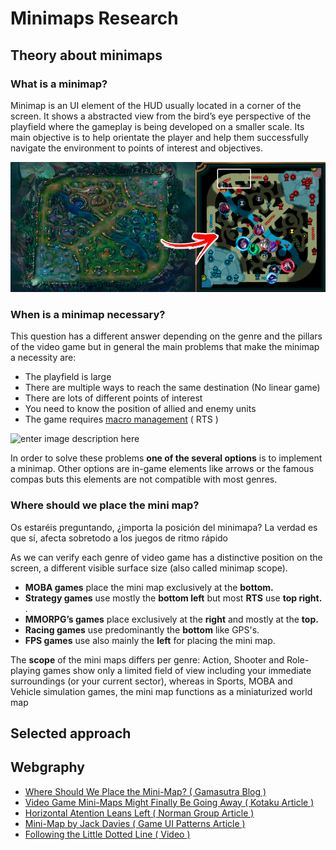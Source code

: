 # Minimaps Research 

## Theory about minimaps

### What is a minimap?

Minimap is an UI element of the HUD usually located in a corner of the screen. It shows a abstracted view from the bird’s eye perspective of the playfield where the gameplay is being developed on a smaller scale. Its main objective is to help orientate the player and help them successfully navigate the environment to points of interest and objectives.

![enter image description here](https://raw.githubusercontent.com/alejandro61299/Minimaps_Personal_Research/master/docs/web_images/lol.png)

### When is a minimap necessary?

This question has a different answer depending on the genre and the pillars of the video game but in general the main problems that make the minimap a necessity are:

-  The playfield is large
-  There are multiple ways to reach the same destination (No linear game)
-  There are lots of different points of interest
-  You need to know the position of allied and enemy units
-  The game requires [macro management](https://gamemakers.com/micro-vs-macro-consolepc-vs-mobile-gaming/) ( RTS )

![enter image description here](https://raw.githubusercontent.com/alejandro61299/Minimaps_Personal_Research/master/docs/web_images/massive_enemies.png)

In order to solve these problems **one of the several options** is to implement a minimap. Other options are in-game elements like arrows or the famous compas buts this elements are not compatible with most genres.

### Where should we place the mini map?

Os estaréis preguntando, ¿importa la posición del minimapa? La verdad es que sí, afecta sobretodo a los juegos de ritmo rápido 

As we can verify each genre of video game has a distinctive position on the screen, a different visible surface size (also called minimap scope).

-   **MOBA games**  place the mini map exclusively at the  **bottom.**
-   **Strategy games** use mostly the **bottom left** but most **RTS** use  **top right.**  .
-   **MMORPG’s games**  place exclusively at the  **right** and mostly at the **top.**
-   **Racing games**  use predominantly the  **bottom**  like GPS's.
-   **FPS games**  use also mainly the  **left** for placing the mini map.

The **scope** of the mini maps differs per genre: Action, Shooter and Role-playing games show only a limited field of view including your immediate surroundings (or your current sector), whereas in Sports, MOBA and Vehicle simulation games, the mini map functions as a miniaturized world map

## Selected approach

## Webgraphy

- [Where Should We Place the Mini-Map? ( Gamasutra Blog )](https://www.gamasutra.com/blogs/JacekSliwinski/20130121/185119/Where_should_we_place_the_mini_map.php)
- [Video Game Mini-Maps Might Finally Be Going Away ( Kotaku Article )](https://kotaku.com/video-game-mini-maps-might-finally-be-going-away-1820011897)
- [Horizontal Atention Leans Left ( Norman Group Article ) ](http://www.useit.com/alertbox/horizontal-attention.html) 
- [Mini-Map by Jack Davies ( Game UI Patterns Article )](https://gameuipatterns.com/gameui/mini-map/)
- [Following the Little Dotted Line ( Video )](https://www.youtube.com/watch?v=FzOCkXsyIqo)
<!--stackedit_data:
eyJoaXN0b3J5IjpbLTIwNzQ1OTUyNzYsMTMyMjI2NjEyMSwxNT
I3Nzg1MDUxLDEwODg5NjM4ODgsMTg3OTkxNDg3OCwtMTg0MjM4
NTIxMiwxOTk3MzIxMTkxLC0xMjA0Njk0NTIwLDIwODkxMjY3MT
EsMjg3MDI2NDEzLDk5MTE3NTcyN119
-->